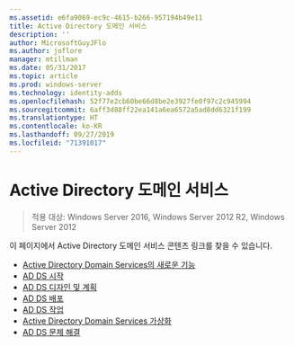 ```yaml
---
ms.assetid: e6fa9069-ec9c-4615-b266-957194b49e11
title: Active Directory 도메인 서비스
description: ''
author: MicrosoftGuyJFlo
ms.author: joflore
manager: mtillman
ms.date: 05/31/2017
ms.topic: article
ms.prod: windows-server
ms.technology: identity-adds
ms.openlocfilehash: 52f77e2cb60be66d8be2e3927fe0f97c2c945994
ms.sourcegitcommit: 6aff3d88ff22ea141a6ea6572a5ad8dd6321f199
ms.translationtype: HT
ms.contentlocale: ko-KR
ms.lasthandoff: 09/27/2019
ms.locfileid: "71391017"
---
```

# <a name="active-directory-domain-services"></a>Active Directory 도메인 서비스

>적용 대상: Windows Server 2016, Windows Server 2012 R2, Windows Server 2012

  
이 페이지에서 Active Directory 도메인 서비스 콘텐츠 링크를 찾을 수 있습니다.   


* [Active Directory Domain Services의 새로운 기능](../whats-new-active-directory-domain-services.md)  
* [AD DS 시작](../ad-ds/AD-DS-Getting-Started.md)   
* [AD DS 디자인 및 계획](../ad-ds/plan/AD-DS-Design-and-Planning.md)  
* [AD DS 배포](../ad-ds/deploy/AD-DS-Deployment.md)  
* [AD DS 작업](../ad-ds/manage/component-updates/AD-DS-Operations.md)   
* [Active Directory Domain Services 가상화](../ad-ds/get-started/virtual-dc/Active-Directory-Domain-Services-Virtualization.md)  
* [AD DS 문제 해결](../ad-ds/manage/AD-DS-Troubleshooting.md)
